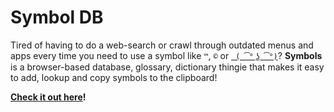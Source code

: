 # Symbol DB

Tired of having to do a web-search or crawl through outdated menus and apps every time you need to use a symbol like `™`, `©` or [` ( ͡° ͜ʖ ͡°)`](https://www.youtube.com/watch?v=wGlBwW7f5HA)?
**Symbols** is a browser-based database, glossary, dictionary thingie that makes it easy to add, lookup and copy symbols to the clipboard!

**[Check it out here](https://tukkek.github.io/symbols/)!**
